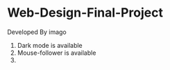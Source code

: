 # Web-Design-Final-Project

Developed By imago

1. Dark mode is available
2. Mouse-follower is available
3. 
